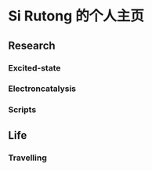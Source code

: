 # Si Rutong 的个人主页
## Research

### Excited-state 

### Electroncatalysis

### Scripts


## Life

### Travelling

